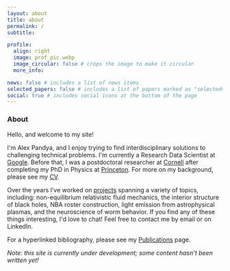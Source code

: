 ```yaml
---
layout: about
title: about
permalink: /
subtitle:

profile:
  align: right
  image: prof_pic.webp
  image_circular: false # crops the image to make it circular
  more_info:

news: false # includes a list of news items
selected_papers: false # includes a list of papers marked as "selected={true}"
social: true # includes social icons at the bottom of the page
---
```


### About

Hello, and welcome to my site!

I'm Alex Pandya, and I enjoy trying to find interdisciplinary solutions to challenging technical problems. I'm currently a Research Data Scientist at <a href="https://www.google.com/">Google</a>.  Before that, I was a postdoctoral researcher at <a href="https://research.astro.cornell.edu/">Cornell</a> after completing my PhD in Physics at <a href="https://phy.princeton.edu/">Princeton</a>.  For more on my background, please see my <a href="https://aapandy2.github.io/cv/">CV</a>.

Over the years I’ve worked on <a href="https://aapandy2.github.io/projects/">projects</a> spanning a variety of topics, including: non-equilibrium relativistic fluid mechanics, the interior structure of black holes, NBA roster construction, light emission from astrophysical plasmas, and the neuroscience of worm behavior. If you find any of these things interesting, I'd love to chat!  Feel free to contact me by email or on LinkedIn.

For a hyperlinked bibliography, please see my <a href="https://aapandy2.github.io/publications/">Publications</a> page.

_Note: this site is currently under development; some content hasn't been written yet!_
